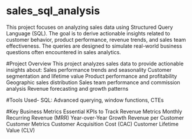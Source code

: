 # sales_sql_analysis
This project focuses on analyzing sales data using Structured Query Language (SQL). The goal is to derive actionable insights related to customer behavior, product performance, revenue trends, and sales team effectiveness. The queries are designed to simulate real-world business questions often encountered in sales analytics.

#Project Overview
This project analyzes sales data to provide actionable insights about:
Sales performance trends and seasonality
Customer segmentation and lifetime value
Product performance and profitability
Geographic sales distribution
Sales team performance and commission analysis
Revenue forecasting and growth patterns

#Tools Used-
SQL: Advanced querying, window functions, CTEs

#Key Business Metrics
Essential KPIs to Track
Revenue Metrics
Monthly Recurring Revenue (MRR)
Year-over-Year Growth
Revenue per Customer
Customer Metrics
Customer Acquisition Cost (CAC)
Customer Lifetime Value (CLV)

